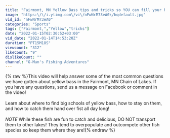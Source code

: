 ```yaml
---
title: "Fairmont, MN Yellow Bass tips and tricks so YOU can fill your buckets in a matter of hours!"
image: "https:\/\/i.ytimg.com\/vi\/nFwNrM73eA0\/hqdefault.jpg"
vid_id: "nFwNrM73eA0"
categories: "Sports"
tags: ["Fairmont,","Yellow","tricks"]
date: "2022-01-15T02:30:52+03:00"
vid_date: "2022-01-14T14:53:20Z"
duration: "PT15M18S"
viewcount: "312"
likeCount: "9"
dislikeCount: ""
channel: "G-Man's Fishing Adventures"
---
```

{% raw %}This video will help answer some of the most common questions we have gotten about yellow bass in the Fairmont, MN Chain of Lakes.  If you have any questions, send us a message on Facebook or comment in the video!<br /><br />Learn about where to find big schools of yellow bass, how to stay on them, and how to catch them hand over fist all day long!<br /><br />*NOTE* While these fish are fun to catch and delicious, DO NOT transport them to other lakes!  They tend to overpopulate and outcompete other fish species so keep them where they are!{% endraw %}
